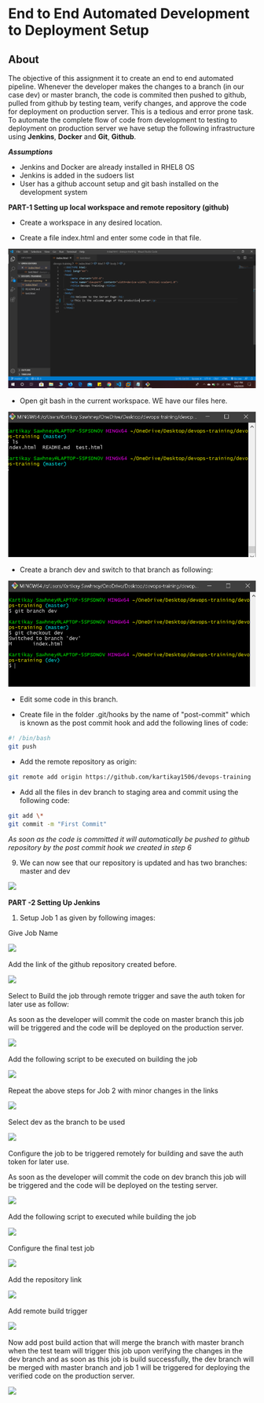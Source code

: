 # End to End Automated Development to Deployment Setup
## About ##
The objective of this assignment it to create an end to end automated pipeline. Whenever the developer makes the changes to a branch (in our case dev) or master branch, the code is commited then pushed to github, pulled from github by testing team, verify changes, and approve the code for deployment on production server. This is a tedious and error prone task. To automate the complete flow of code from development to testing to deployment on production server we have setup the following infrastructure using **Jenkins**, **Docker** and **Git**, **Github**.

_**Assumptions**_
* Jenkins and Docker are already installed in RHEL8 OS
* Jenkins is added in the sudoers list
* User has a github account setup and git bash installed on the development system

**PART-1 Setting up local workspace and remote repository (github)**

* Create a workspace in any desired location.

* Create a file index.html and enter some code in that file.

![](https://github.com/kartikay1506/devops-trainin-assignment/blob/master/images/2020-05-06%20(17).png)

* Open git bash in the current workspace. WE have our files here.

![](https://github.com/kartikay1506/devops-trainin-assignment/blob/master/images/2020-05-06%20(16).png)

* Create a branch dev and switch to that branch as following:

![](https://github.com/kartikay1506/devops-trainin-assignment/blob/master/images/2020-05-06%20(19).png)

* Edit some code in this branch.

* Create file in the folder .git/hooks by the name of &quot;post-commit&quot; which is known as the post commit hook and add the following lines of code:

```bash
#! /bin/bash
git push
```

* Add the remote repository as origin:
```bash
git remote add origin https://github.com/kartikay1506/devops-training
```

*  Add all the files in dev branch to staging area and commit using the following code:
```bash
git add \*
git commit -m "First Commit"
```
_As soon as the code is committed it will automatically be pushed to github repository by the post commit hook we created in step 6_

9. We can now see that our repository is updated and has two branches: master and dev

![](RackMultipart20200506-4-ap3eb5_html_b02023e6a81dd90a.png)

**PART -2 Setting Up Jenkins**

1. Setup Job 1 as given by following images:

Give Job Name

![](RackMultipart20200506-4-ap3eb5_html_5b5966914ceda738.png)

Add the link of the github repository created before.

![](RackMultipart20200506-4-ap3eb5_html_42fbd18885258d36.png)

Select to Build the job through remote trigger and save the auth token for later use as follow:

As soon as the developer will commit the code on master branch this job will be triggered and the code will be deployed on the production server.

![](RackMultipart20200506-4-ap3eb5_html_a2790f13d37074e9.png)

Add the following script to be executed on building the job

![](RackMultipart20200506-4-ap3eb5_html_1c8d25b58a3b7dc3.png)

Repeat the above steps for Job 2 with minor changes in the links

![](RackMultipart20200506-4-ap3eb5_html_b295745853bcd1d3.png)

Select dev as the branch to be used

![](RackMultipart20200506-4-ap3eb5_html_97419a8cbf99988d.png)

Configure the job to be triggered remotely for building and save the auth token for later use.

As soon as the developer will commit the code on dev branch this job will be triggered and the code will be deployed on the testing server.

![](RackMultipart20200506-4-ap3eb5_html_fb2e557bbc9d1353.png)

Add the following script to executed while building the job

![](RackMultipart20200506-4-ap3eb5_html_16842bc60a37026f.png)

Configure the final test job

![](RackMultipart20200506-4-ap3eb5_html_edaf12f14576fbab.png)

Add the repository link

![](RackMultipart20200506-4-ap3eb5_html_86a99ae8ebdd033c.png)

Add remote build trigger

![](RackMultipart20200506-4-ap3eb5_html_ca75a3d71aaad04e.png)

Now add post build action that will merge the branch with master branch when the test team will trigger this job upon verifying the changes in the dev branch and as soon as this job is build successfully, the dev branch will be merged with master branch and job 1 will be triggered for deploying the verified code on the production server.

![](RackMultipart20200506-4-ap3eb5_html_9a93786d9c2ed14.png)
